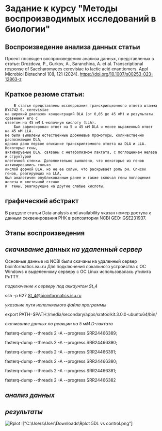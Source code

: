 # Задание к курсу "Методы воспроизводимых исследований в биологии"
## Воспроизведение анализа данных статьи
Проект посвящен воспроизведению анализа данных, представленых в статье:
Drozdova, P., Gurkov, A., Saranchina, A. et al. 
Transcriptional response of Saccharomyces cerevisiae to lactic acid enantiomers. 
Appl Microbiol Biotechnol 108, 121 (2024). 
https://doi.org/10.1007/s00253-023-12863-z
## Краткое резюме статьи:
        В статье представлены исследования транскрипционного ответа штамма BY4742 S. cerevisiae 
    на широкий диапазон концентраций DLA (от 0,05 до 45 мМ) и результаты сравнения его с 
    ответом на 45 мМ L-молочную кислоту (LLA). 
        Был зафиксирован ответ на 5 и 45 мМ DLA и менее выраженный ответ на 45 мМ LLA. 
    Не были выявлены естественные дрожжевые промоторы, количественно распознающие DLA, 
    однако дано первое описание транскриптомного ответа на DLA и LLA. Некоторые гены, 
    активируемые DLA, связаны с метаболизмом лактата, с поглощением железа и структурой 
    клеточной стенки. Дополнительно выявлено, что некоторые из генов активировались только
    кислой формой DLA, но не ее солью, что раскрывает роль pH. Список генов, реагирующих на LLA, 
    был аналогичен опубликованным ранее и также включал гены поглощения железа и клеточной стенки
    и  гены, реагирующие на другие слабые кислоты. 
## графический абстракт


В разделе статьи Data analysis and availability указан номер доступа к данным секвенирования РНК
в репозитории NCBI GEO: GSE231937.
## Этапы воспроизведения
## _скачивание данных на удаленный сервер_

Основные данные из NCBI были скачаны на удаленный сервер bioinformatics.isu.ru 
Для подключения локального устройства с ОС Windows к выделенному серверу с ОС Linux использовалась  утилита PuTTY.

_подключение к серверу под аккаунтом St_4_

ssh -p 627 St_4@bioinformatics.isu.ru 

_указание пути исполняемого файла программы_

export PATH=$PATH:/media/secondary/apps/sratoolkit.3.0.0-ubuntu64/bin/

_скачивание данных по реакции на 5 мМ D-лактата_

fasterq-dump --threads 2 -A --progress SRR24466389; 

fasterq-dump --threads 2 -A --progress SRR24466390; 

fasterq-dump --threads 2 -A --progress SRR24466391; 

fasterq-dump --threads 2 -A --progress SRR24466380; 

fasterq-dump --threads 2 -A --progress SRR24466381;

fasterq-dump --threads 2 -A --progress SRR24466382

## _анализ данных_
## _результаты_
![Rplot](https://github.com/user-attachments/assets/87893792-dd13-4f0a-ac71-a76764065abc)
!["C:\Users\User\Downloads\Rplot 5DL vs control.png"]

